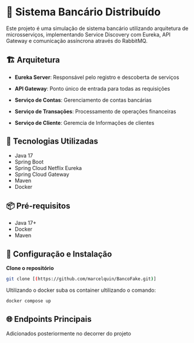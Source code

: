 # 🏦 Sistema Bancário Distribuído


Este projeto é uma simulação de sistema bancário utilizando arquitetura de microsserviços, implementando Service Discovery com Eureka, API Gateway e comunicação assíncrona através do RabbitMQ.


## 🏗️ Arquitetura


- **Eureka Server**: Responsável pelo registro e descoberta de serviços

- **API Gateway**: Ponto único de entrada para todas as requisições
 
- **Serviço de Contas**: Gerenciamento de contas bancárias
 
- **Serviço de Transações**: Processamento de operações financeiras

 - **Serviço de Cliente**: Geremcia de Informações de clientes

## 🚀 Tecnologias Utilizadas

* Java 17
* Spring Boot
* Spring Cloud Netflix Eureka
* Spring Cloud Gateway
* Maven
* Docker


## 📦 Pré-requisitos

* Java 17+
* Docker
* Maven


## 🔧 Configuração e Instalação

**Clone o repositório**
```bash
git clone [(https://github.com/marcelquin/BancoFake.git)]
```
Ultilizando o docker suba os container ultilizando o comando:
```bash
docker compose up
```

## 🌐 Endpoints Principais

 Adicionados posteriormente no decorrer do projeto
